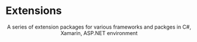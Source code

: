 # Extensions

<p align="center">
    A series of extension packages for various frameworks and packges in C#, Xamarin, ASP.NET environment
</p>
